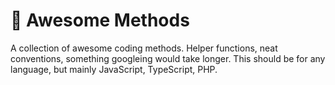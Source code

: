 # 💪 Awesome Methods
A collection of awesome coding methods. Helper functions, neat conventions, something googleing would take longer. 
This should be for any language, but mainly JavaScript, TypeScript, PHP.
